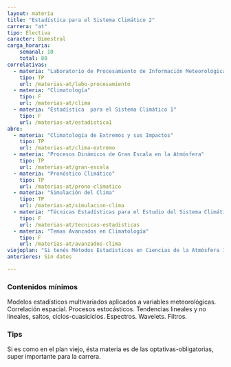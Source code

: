 ```yaml
---
layout: materia
title: "Estadística para el Sistema Climático 2"
carrera: "at"
tipo: Electiva
caracter: Bimestral
carga_horaria: 
    semanal: 10
    total: 80 
correlativas: 
  - materia: "Laboratorio de Procesamiento de Información Meteorológica"
    tipo: TP
    url: /materias-at/labo-procesamiento
  - materia: "Climatología"
    tipo: F
    url: /materias-at/clima
  - materia: "Estadística  para el Sistema Climático 1"
    tipo: F
    url: /materias-at/estadistica1
abre:
  - materia: "Climatología de Extremos y sus Impactos"
    tipo: TP
    url: /materias-at/clima-extremo
  - materia: "Procesos Dinámicos de Gran Escala en la Atmósfera"
    tipo: TP
    url: /materias-at/gran-escala
  - materia: "Pronóstico Climático"
    tipo: TP
    url: /materias-at/prono-climatico
  - materia: "Simulación del Clima"
    tipo: TP
    url: /materias-at/simulacion-clima
  - materia: "Técnicas Estadísticas para el Estudio del Sistema Climático"
    tipo: F
    url: /materias-at/tecnicas-estadisticas
  - materia: "Temas Avanzados en Climatología"
    tipo: F
    url: /materias-at/avanzados-clima
viejoplan: "Si tenés Métodos Estadísticos en Ciencias de la Atmósfera 1 te la dan como aprobada"
anteriores: Sin datos

---
```


### Contenidos mínimos
Modelos estadísticos multivariados aplicados a variables meteorológicas. Correlación espacial. Procesos estocásticos. Tendencias lineales y no lineales, saltos, ciclos-cuasiciclos. Espectros. Wavelets. Filtros.

### Tips
Si es como en el plan viejo, ésta materia es de las optativas-obligatorias, super importante para la carrera.